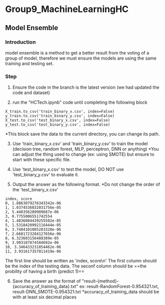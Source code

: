# Group9_MachineLearningHC

## Model Ensemble

### Introduction

model ensemble is a method to get a better result from the voting of a group of model, therefore we must ensure the models are using the same training and testing set.

### Step
1. Ensure the code in the branch is the latest version (we had updated the code and dataset)

2. run the "HCTech.ipynb" code until completing the following block
```
X_train.to_csv('train_binary_x.csv', index=False)
y_train.to_csv('train_binary_y.csv', index=False)
X_test.to_csv('test_binary_x.csv', index=False)
y_test.to_csv('test_binary_y.csv', index=False)
```
*This block save the data to the current directory, you can change its path.

3. Use 'train_binary_x.csv' and 'train_binary_y.csv' to train the model (decision tree, random forest, MLP, perceptron, DNN or anything)
*You can adjust the thing used to change (ex: using SMOTE) but ensure to start with these specific file.

4. Use 'test_binary_x.csv' to test the model, DO NOT use 'test_binary_y.csv' to evaluate it.

5. Output the answer as the following format.
*Do not change the order of the 'test_binary_x.csv'
```
index, score
0, 1.8863079276343342e-06
1, 1.0374536032031756e-05
2, 5.440356289909687e-06
3, 0.7755006551742554
4, 1.4836804439255502e-05
5, 1.5318420992116444e-05
6, 3.7484101085283328e-06
7, 2.6681723284127656e-06
8, 6.323603156488389e-05
9, 3.993187874584692e-06
10, 3.346433231854462e-06
11, 3.931617357011419e-06
```
The first line should be written as 'index, score\n'
The first column should be the index of the testing data.
The seconf column should be ==the probility of having a birth (predict 1)==

6. Save the answer as the format of "result-{method}-{accuracy_of_training_data}.txt"
ex: result-RandomForest-0.954321.txt, result-DNN_SMOTE-0.954321.txt
*accuracy_of_training_data should be with at least six decimal places

